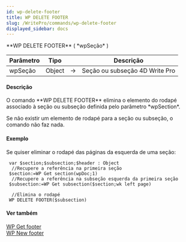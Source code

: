 ```yaml
---
id: wp-delete-footer
title: WP DELETE FOOTER
slug: /WritePro/commands/wp-delete-footer
displayed_sidebar: docs
---
```


<!--REF #_command_.WP DELETE FOOTER.Syntax-->**WP DELETE FOOTER** ( *wpSeção* )<!-- END REF-->
<!--REF #_command_.WP DELETE FOOTER.Params-->
| Parâmetro | Tipo |  | Descrição |
| --- | --- | --- | --- |
| wpSeção | Object | &#8594;  | Seção ou subseção 4D Write Pro |

<!-- END REF-->

#### Descrição 

<!--REF #_command_.WP DELETE FOOTER.Summary-->O comando **WP DELETE FOOTER** elimina o elemento do rodapé associado à seção ou subseção definida pelo parâmetro *wpSection*.<!-- END REF--> 

Se não existir um elemento de rodapé para a seção ou subseção, o comando não faz nada.

#### Exemplo 

Se quiser eliminar o rodapé das páginas da esquerda de uma seção:

```4d
 var $section;$subsection;$header : Object
  //Recupere a referência na primeira seção
 $section:=WP Get section(wpDoc;1)
  //Recupere a referência na subseção esquerda da primeira seção
 $subsection:=WP Get subsection($section;wk left page)
 
  //Elimina o rodapé
 WP DELETE FOOTER($subsection)
```

#### Ver também 

[WP Get footer](wp-get-footer.md)  
[WP New footer](wp-new-footer.md)  